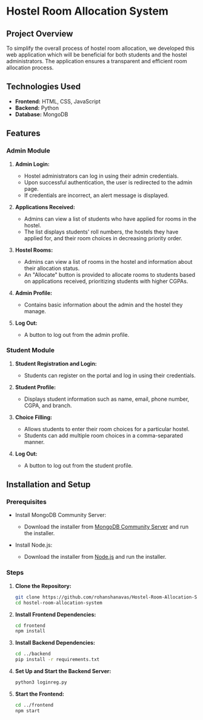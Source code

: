 # Hostel Room Allocation System

## Project Overview

To simplify the overall process of hostel room allocation, we developed this web application which will be beneficial for both students and the hostel administrators. The application ensures a transparent and efficient room allocation process.

## Technologies Used

- **Frontend:** HTML, CSS, JavaScript
- **Backend:** Python
- **Database:** MongoDB

## Features

### Admin Module

1. **Admin Login:**
   - Hostel administrators can log in using their admin credentials.
   - Upon successful authentication, the user is redirected to the admin page.
   - If credentials are incorrect, an alert message is displayed.

2. **Applications Received:**
   - Admins can view a list of students who have applied for rooms in the hostel.
   - The list displays students' roll numbers, the hostels they have applied for, and their room choices in decreasing priority order.

3. **Hostel Rooms:**
   - Admins can view a list of rooms in the hostel and information about their allocation status.
   - An "Allocate" button is provided to allocate rooms to students based on applications received, prioritizing students with higher CGPAs.

4. **Admin Profile:**
   - Contains basic information about the admin and the hostel they manage.

5. **Log Out:**
   - A button to log out from the admin profile.

### Student Module

1. **Student Registration and Login:**
   - Students can register on the portal and log in using their credentials.

2. **Student Profile:**
   - Displays student information such as name, email, phone number, CGPA, and branch.

3. **Choice Filling:**
   - Allows students to enter their room choices for a particular hostel.
   - Students can add multiple room choices in a comma-separated manner.

4. **Log Out:**
   - A button to log out from the student profile.

## Installation and Setup

### Prerequisites

- Install MongoDB Community Server:
  - Download the installer from [MongoDB Community Server](https://www.mongodb.com/try/download/community) and run the installer.

- Install Node.js:
  - Download the installer from [Node.js](https://nodejs.org/en/download/prebuilt-installer) and run the installer.

### Steps

1. **Clone the Repository:**
   ```bash
   git clone https://github.com/rohanshanavas/Hostel-Room-Allocation-System.git
   cd hostel-room-allocation-system
   ```

2. **Install Frontend Dependencies:**
   ```bash
   cd frontend
   npm install
   ```

3. **Install Backend Dependencies:**
   ```bash
   cd ../backend
   pip install -r requirements.txt
   ```

4. **Set Up and Start the Backend Server:**
   ```bash
   python3 loginreg.py
   ```

5. **Start the Frontend:**
   ```bash
   cd ../frontend
   npm start
   ```
